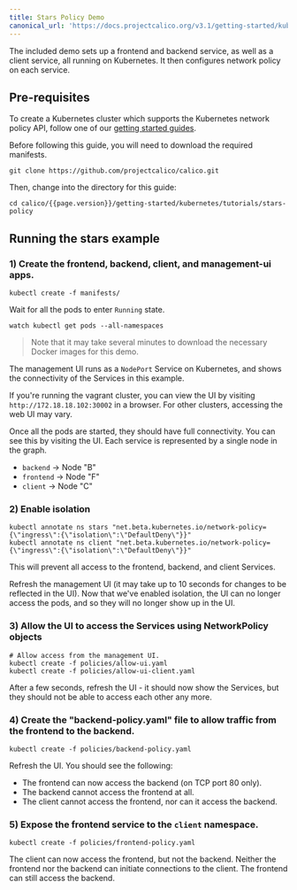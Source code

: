 ```yaml
---
title: Stars Policy Demo
canonical_url: 'https://docs.projectcalico.org/v3.1/getting-started/kubernetes/tutorials/stars-policy/'
---
```

The included demo sets up a frontend and backend service, as well as a client service, all
running on Kubernetes.  It then configures network policy on each service.

## Pre-requisites

To create a Kubernetes cluster which supports the Kubernetes network policy API, follow
one of our [getting started guides]({{site.baseurl}}/{{page.version}}/getting-started/kubernetes).  

Before following this guide, you will need to download the required manifests.

    git clone https://github.com/projectcalico/calico.git

Then, change into the directory for this guide:

    cd calico/{{page.version}}/getting-started/kubernetes/tutorials/stars-policy

## Running the stars example

### 1) Create the frontend, backend, client, and management-ui apps.

```shell
kubectl create -f manifests/
```

Wait for all the pods to enter `Running` state.

```shell
watch kubectl get pods --all-namespaces
```
> Note that it may take several minutes to download the necessary Docker images for this demo.

The management UI runs as a `NodePort` Service on Kubernetes, and shows the connectivity
of the Services in this example.

If you're running the vagrant cluster, you can view the UI by visiting `http://172.18.18.102:30002` in a browser.  For other clusters, accessing
the web UI may vary.

Once all the pods are started, they should have full connectivity. You can see this by visiting the UI.  Each service is
represented by a single node in the graph.

- `backend` -> Node "B"
- `frontend` -> Node "F"
- `client` -> Node "C"

### 2) Enable isolation

```shell
kubectl annotate ns stars "net.beta.kubernetes.io/network-policy={\"ingress\":{\"isolation\":\"DefaultDeny\"}}"
kubectl annotate ns client "net.beta.kubernetes.io/network-policy={\"ingress\":{\"isolation\":\"DefaultDeny\"}}"
```

This will prevent all access to the frontend, backend, and client Services.

Refresh the management UI (it may take up to 10 seconds for changes to be reflected in the UI).
Now that we've enabled isolation, the UI can no longer access the pods, and so they will no longer show up in the UI.

### 3) Allow the UI to access the Services using NetworkPolicy objects

```shell
# Allow access from the management UI.
kubectl create -f policies/allow-ui.yaml
kubectl create -f policies/allow-ui-client.yaml
```

After a few seconds, refresh the UI - it should now show the Services, but they should not be able to access each other any more.

### 4) Create the "backend-policy.yaml" file to allow traffic from the frontend to the backend.

```shell
kubectl create -f policies/backend-policy.yaml
```

Refresh the UI.  You should see the following:

- The frontend can now access the backend (on TCP port 80 only).
- The backend cannot access the frontend at all.
- The client cannot access the frontend, nor can it access the backend.

### 5) Expose the frontend service to the `client` namespace.

```shell
kubectl create -f policies/frontend-policy.yaml
```

The client can now access the frontend, but not the backend.  Neither the frontend nor the backend
can initiate connections to the client.  The frontend can still access the backend.
